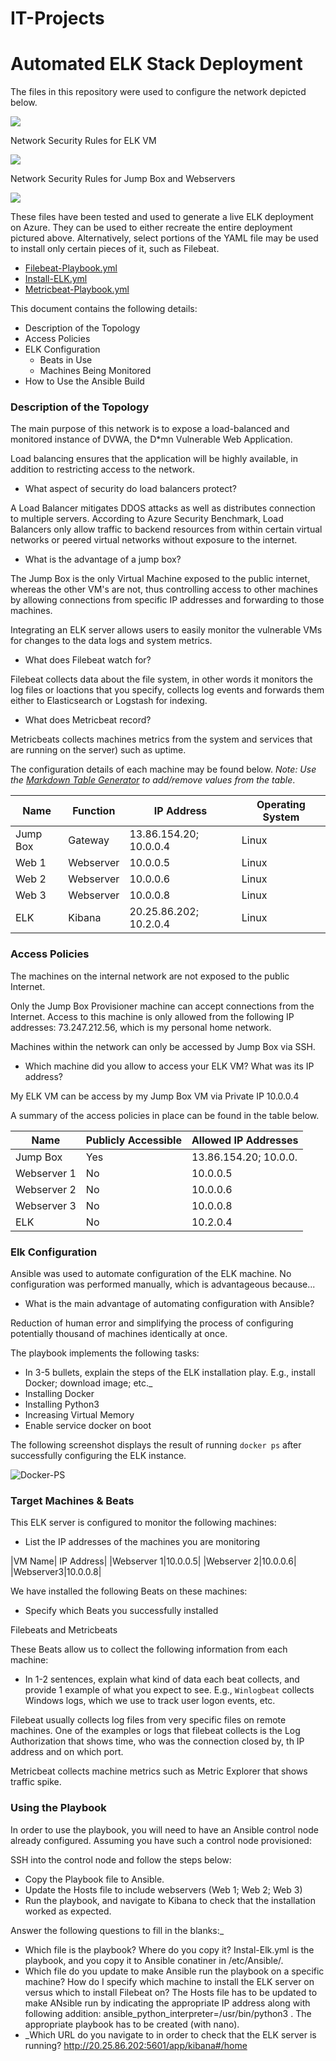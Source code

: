 # IT-Projects
# Automated ELK Stack Deployment

The files in this repository were used to configure the network depicted below.

![](Diagrams/ELK-Stack-Project.drawio.png)

Network Security Rules for ELK VM

![](Diagrams/ELK%20NSG-Rules.PNG)

Network Security Rules for Jump Box and Webservers

![](Diagrams/RedTeam%20NSG-Rules.PNG)

These files have been tested and used to generate a live ELK deployment on Azure. They can be used to either recreate the entire deployment pictured above. Alternatively, select portions of the YAML file may be used to install only certain pieces of it, such as Filebeat.

  - [Filebeat-Playbook.yml](https://github.com/Ilhan83/IT-Projects/blob/main/Ansible/Filebeat-playbook.yml)
  - [Install-ELK.yml](https://github.com/Ilhan83/IT-Projects/blob/main/Ansible/Install-Elk.yml)
  - [Metricbeat-Playbook.yml](https://github.com/Ilhan83/IT-Projects/blob/main/Ansible/Metricbeat-Playbook.yml)

This document contains the following details:
- Description of the Topology
- Access Policies
- ELK Configuration
  - Beats in Use
  - Machines Being Monitored
- How to Use the Ansible Build


### Description of the Topology

The main purpose of this network is to expose a load-balanced and monitored instance of DVWA, the D*mn Vulnerable Web Application.

Load balancing ensures that the application will be highly available, in addition to restricting access to the network.
- What aspect of security do load balancers protect? 
 
 A Load Balancer mitigates DDOS attacks as well as distributes connection to multiple servers. According to Azure Security Benchmark, Load Balancers only allow traffic to backend resources from within certain virtual networks or peered virtual networks without exposure to the internet.
 
 - What is the advantage of a jump box?
 
 The Jump Box is the only Virtual Machine exposed to the public internet, whereas the other VM's are not, thus controlling access to other machines by allowing connections from specific IP addresses and forwarding to those machines.

Integrating an ELK server allows users to easily monitor the vulnerable VMs for changes to the data logs and system metrics.
- What does Filebeat watch for?

Filebeat collects data about the file system, in other words it monitors the log files or loactions that you specify, collects log events and forwards them either to Elasticsearch or Logstash for indexing.
- What does Metricbeat record?

Metricbeats collects machines metrics from the system and services that are running on the server) such as uptime.

The configuration details of each machine may be found below.
_Note: Use the [Markdown Table Generator](http://www.tablesgenerator.com/markdown_tables) to add/remove values from the table_.

| Name     | Function | IP Address | Operating System |
|----------|----------|------------|------------------|
| Jump Box | Gateway  |13.86.154.20; 10.0.0.4| Linux  |
| Web 1    | Webserver|10.0.0.5      |         Linux   |
| Web 2     |Webserver|  10.0.0.6  |            Linux  |
| Web 3    |Webserver|10.0.0.8|Linux|
| ELK      |Kibana    | 20.25.86.202; 10.2.0.4 |Linux|

### Access Policies

The machines on the internal network are not exposed to the public Internet. 

Only the Jump Box Provisioner machine can accept connections from the Internet. Access to this machine is only allowed from the following IP addresses:
 73.247.212.56, which is my personal home network.

Machines within the network can only be accessed by Jump Box via SSH.
- Which machine did you allow to access your ELK VM? What was its IP address?

My ELK VM can be access by my Jump Box VM via Private IP 10.0.0.4

A summary of the access policies in place can be found in the table below.

| Name     | Publicly Accessible | Allowed IP Addresses |
|----------|---------------------|----------------------|
| Jump Box | Yes           | 13.86.154.20; 10.0.0.    |
|  Webserver 1 | No             |10.0.0.5                      |
|  Webserver 2 | No        |10.0.0.6              
|Webserver 3|No|10.0.0.8|
|ELK|No|10.2.0.4|

### Elk Configuration

Ansible was used to automate configuration of the ELK machine. No configuration was performed manually, which is advantageous because...
- What is the main advantage of automating configuration with Ansible?

Reduction of human error and simplifying the process of configuring potentially thousand of machines identically at once.

The playbook implements the following tasks:
- In 3-5 bullets, explain the steps of the ELK installation play. E.g., install Docker; download image; etc._
- Installing Docker
- Installing Python3
- Increasing Virtual Memory
- Enable service docker on boot

The following screenshot displays the result of running `docker ps` after successfully configuring the ELK instance.

![Docker-PS](https://github.com/Ilhan83/IT-Projects/blob/main/Diagrams/Docker-PS.PNG)

### Target Machines & Beats
This ELK server is configured to monitor the following machines:
- List the IP addresses of the machines you are monitoring

|VM Name| IP Address|
|Webserver 1|10.0.0.5|
|Webserver 2|10.0.0.6|
|Webserver3|10.0.0.8|

We have installed the following Beats on these machines:
- Specify which Beats you successfully installed

Filebeats and Metricbeats

These Beats allow us to collect the following information from each machine:
- In 1-2 sentences, explain what kind of data each beat collects, and provide 1 example of what you expect to see. E.g., `Winlogbeat` collects Windows logs, which we use to track user logon events, etc.

Filebeat usually collects log files from very specific files on remote machines. One of the examples or logs that filebeat collects is the Log Authorization that shows time, who was the connection closed by, th IP address and on which port.

Metricbeat collects machine metrics such as Metric Explorer that shows traffic spike.

### Using the Playbook
In order to use the playbook, you will need to have an Ansible control node already configured. Assuming you have such a control node provisioned: 

SSH into the control node and follow the steps below:
- Copy the Playbook file to Ansible.
- Update the Hosts file to include webservers (Web 1; Web 2; Web 3)
- Run the playbook, and navigate to Kibana to check that the installation worked as expected.

Answer the following questions to fill in the blanks:_
- Which file is the playbook? Where do you copy it? 
Instal-Elk.yml is the playbook, and you copy it to Ansible conatiner in /etc/Ansible/.
- Which file do you update to make Ansible run the playbook on a specific machine? How do I specify which machine to install the ELK server on versus which to install Filebeat on? 
The Hosts file has to be updated  to make ANsible run by indicating the appropriate IP address along with following addition: ansible_python_interpreter=/usr/bin/python3 . The appropriate playbook has to be created (with nano).
- _Which URL do you navigate to in order to check that the ELK server is running?
 http://20.25.86.202:5601/app/kibana#/home


